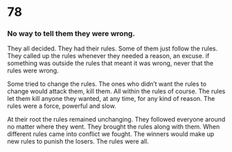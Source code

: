 # 78

### No way to tell them they were wrong.

They all decided. They had their rules. Some of them just follow the rules. They called up the rules whenever they needed a reason, an excuse. if something was outside the rules that meant it was wrong, never that the rules were wrong.

Some tried to change the rules. The ones who didn’t want the rules to change would attack them, kill them. All within the rules of course. The rules let them kill anyone they wanted, at any time, for any kind of reason. The rules were a force, powerful and slow. 

At their root the rules remained unchanging. They followed everyone around no matter where they went. They brought the rules along with them. When different rules came into conflict we fought.  The winners would make up new rules to punish the losers. The rules were all. 